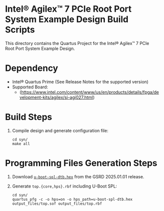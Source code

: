# Intel® Agilex™ 7 PCIe Root Port System Example Design Build Scripts

This directory contains the Quartus Project for the Intel® Agilex™ 7 PCIe Root Port System Example Design.

# Dependency

- Intel® Quartus Prime (See Release Notes for the supported version)
- Supported Board:
  - (https://www.intel.com/content/www/us/en/products/details/fpga/development-kits/agilex/si-agi027.html)

# Build Steps

 1. Compile design and generate configuration file:

    ```
    cd syn/
	make all
    ```

# Programming Files Generation Steps

 1. Download [`u-boot-spl-dtb.hex`](https://releases.rocketboards.org/2025.08/gsrd/agilex7_dk_si_agi027fc_gsrd/u-boot-spl-dtb.hex) from the GSRD 2025.01.01 release.

 2. Generate `top.{core,hps}.rbf` including U-Boot SPL:

    ```
    cd syn/
    quartus_pfg -c -o hps=on -o hps_path=u-boot-spl-dtb.hex output_files/top.sof output_files/top.rbf

    ```
